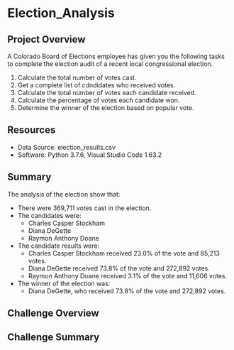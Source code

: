 # Election_Analysis

## Project Overview
A Colorado Board of Elections employee has given you the following tasks to complete the election audit of a recent local congressional election.

1. Calculate the total number of votes cast.
2. Get a complete list of cdndidates who received votes.
3. Calculate the total number of votes each candidate received.
4. Calculate the percentage of votes each candidate won.
5. Determine the winner of the election based on popular vote.

## Resources
- Data Source: election_results.csv
- Software: Python 3.7.6, Visual Studio Code 1.63.2

## Summary
The analysis of the election show that:
- There were 369,711 votes cast in the election.
- The candidates were:
  - Charles Casper Stockham
  - Diana DeGette
  - Raymon Anthony Doane
- The candidate results were:
  - Charles Casper Stockham received 23.0% of the vote and 85,213 votes.   
  - Diana DeGette received 73.8% of the vote and 272,892 votes.   
  - Raymon Anthony Doane received 3.1% of the vote and 11,606 votes.   
- The winner of the election was:
  - Diana DeGette, who received 73.8% of the vote and 272,892 votes.

## Challenge Overview

## Challenge Summary
